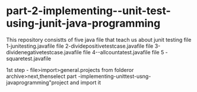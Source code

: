 # part-2-implementing--unit-test-using-junit-java-programming
This repository consistts of five java file that teach us about junit testing
file 1-junitesting.javafile 
file 2-dividepositivetestcase.javafile
file 3-dividenegativetestcase.javafile
file 4--allcountatest.javafile
file 5 -squaretest.javafile


1st step - file>import>general.projects from folderor archive>next,thenselect part -implementing-unittest-usng-javaprogramming"project and import it
